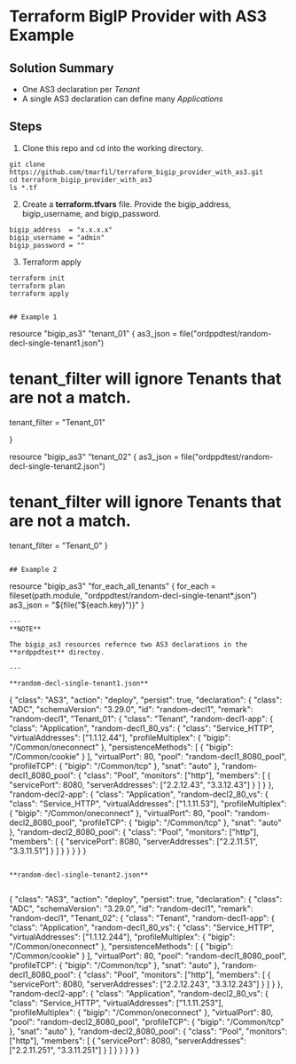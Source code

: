 # Terraform BigIP Provider with AS3 Example

## Solution Summary

* One AS3 declaration per _Tenant_
* A single AS3 declaration can define many _Applications_

## Steps

1. Clone this repo and cd into the working directory.

```
git clone https://github.com/tmarfil/terraform_bigip_provider_with_as3.git
cd terraform_bigip_provider_with_as3
ls *.tf
```

2. Create a **terraform.tfvars** file. Provide the bigip_address, bigip_username, and bigip_password.

```
bigip_address  = "x.x.x.x"
bigip_username = "admin"
bigip_password = ""
```

3. Terraform apply

```
terraform init
terraform plan
terraform apply


## Example 1

```
resource "bigip_as3" "tenant_01" {
  as3_json = file("ordppdtest/random-decl-single-tenant1.json")
  # tenant_filter will ignore Tenants that are not a match.
  tenant_filter = "Tenant_01"
  
}

resource "bigip_as3" "tenant_02" {
  as3_json = file("ordppdtest/random-decl-single-tenant2.json")
  # tenant_filter will ignore Tenants that are not a match.
  tenant_filter = "Tenant_0"
}
```

## Example 2

```
resource "bigip_as3" "for_each_all_tenants" {
    for_each = fileset(path.module, "ordppdtest/random-decl-single-tenant*.json")
    as3_json = "${file("${each.key}")}"
}
```
---
**NOTE**

The bigip_as3 resources refernce two AS3 declarations in the **ordppdtest** directoy.

---

**random-decl-single-tenant1.json**

````
{
  "class": "AS3",
  "action": "deploy",
  "persist": true,
  "declaration": {
    "class": "ADC",
    "schemaVersion": "3.29.0",
    "id": "random-decl1",
    "remark": "random-decl1",
    "Tenant_01": {
      "class": "Tenant",
      "random-decl1-app": {
        "class": "Application",
        "random-decl1_80_vs": {
          "class": "Service_HTTP",
          "virtualAddresses": ["1.1.12.44"],
          "profileMultiplex": {
            "bigip": "/Common/oneconnect"
          },
          "persistenceMethods": [
            {
              "bigip": "/Common/cookie"
            }
          ],
          "virtualPort": 80,
          "pool": "random-decl1_8080_pool",
          "profileTCP": {
            "bigip": "/Common/tcp"
          },
          "snat": "auto"
        },
        "random-decl1_8080_pool": {
          "class": "Pool",
          "monitors": ["http"],
          "members": [
            {
              "servicePort": 8080,
              "serverAddresses": ["2.2.12.43", "3.3.12.43"]
            }
          ]
        }
      },
      "random-decl2-app": {
        "class": "Application",
        "random-decl2_80_vs": {
          "class": "Service_HTTP",
          "virtualAddresses": ["1.1.11.53"],
          "profileMultiplex": {
            "bigip": "/Common/oneconnect"
          },
          "virtualPort": 80,
          "pool": "random-decl2_8080_pool",
          "profileTCP": {
            "bigip": "/Common/tcp"
          },
          "snat": "auto"
        },
        "random-decl2_8080_pool": {
          "class": "Pool",
          "monitors": ["http"],
          "members": [
            {
              "servicePort": 8080,
              "serverAddresses": ["2.2.11.51", "3.3.11.51"]
            }
          ]
        }
      }
    }
  }
}
```

**random-decl-single-tenant2.json**


```
{
  "class": "AS3",
  "action": "deploy",
  "persist": true,
  "declaration": {
    "class": "ADC",
    "schemaVersion": "3.29.0",
    "id": "random-decl1",
    "remark": "random-decl1",
    "Tenant_02": {
      "class": "Tenant",
      "random-decl1-app": {
        "class": "Application",
        "random-decl1_80_vs": {
          "class": "Service_HTTP",
          "virtualAddresses": ["1.1.12.244"],
          "profileMultiplex": {
            "bigip": "/Common/oneconnect"
          },
          "persistenceMethods": [
            {
              "bigip": "/Common/cookie"
            }
          ],
          "virtualPort": 80,
          "pool": "random-decl1_8080_pool",
          "profileTCP": {
            "bigip": "/Common/tcp"
          },
          "snat": "auto"
        },
        "random-decl1_8080_pool": {
          "class": "Pool",
          "monitors": ["http"],
          "members": [
            {
              "servicePort": 8080,
              "serverAddresses": ["2.2.12.243", "3.3.12.243"]
            }
          ]
        }
      },
      "random-decl2-app": {
        "class": "Application",
        "random-decl2_80_vs": {
          "class": "Service_HTTP",
          "virtualAddresses": ["1.1.11.253"],
          "profileMultiplex": {
            "bigip": "/Common/oneconnect"
          },
          "virtualPort": 80,
          "pool": "random-decl2_8080_pool",
          "profileTCP": {
            "bigip": "/Common/tcp"
          },
          "snat": "auto"
        },
        "random-decl2_8080_pool": {
          "class": "Pool",
          "monitors": ["http"],
          "members": [
            {
              "servicePort": 8080,
              "serverAddresses": ["2.2.11.251", "3.3.11.251"]
            }
          ]
        }
      }
    }
  }
}
```
